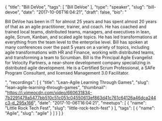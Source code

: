 {
  "title": "Bill DeVoe",
  "tags": [
    "Bill DeVoe"
  ],
  "type": "speaker",
  "slug": "bill-devoe",
  "date": "2017-10-06T16:04:21",
  "draft": false,
  "bio": "<p>Bill DeVoe has been in IT for almost 25 years and has spent almost 20 years of that as an agile practitioner, trainer, and coach. He has coached and trained local teams, distributed teams, managers, and executives in lean, agile, Scrum, Kanban, and scaled agile topics. He has led transformations at everything from the team level to the enterprise level. Bill has spoken at many conferences over the past 5 years on a variety of topics, including agile transformations with HR and Finance, working with distributed teams, and transforming a team to Scrumban. Bill is the Principal Agile Evangelist for Velocity Partners, a near-shore development company specializing in distributed agile development. He is a Certified Scrum Professional, a SAFe Program Consultant, and licensed Management 3.0 Facilitator.</p>",
  "recordings": [
    {
      "title": "Lean-Agile Learning Through Games",
      "slug": "lean-agile-learning-through-games",
      "thumbnail": "https://i.vimeocdn.com/video/660631834-7b2291479a5477bb510c51c051c04550613ef863d41c761c64126a46dca244c3-d_295x166",
      "date": "2017-10-06T16:04:21",
      "meetups": [
        {
          "name": "Little Rock Tech Fest",
          "slug": "little-rock-tech-fest"
        }
      ],
      "tags": [
        {
          "name": "Agile",
          "slug": "agile"
        }
      ]
    }
  ]
}